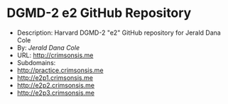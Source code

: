 # DGMD-2 e2 GitHub Repository
+ Description: Harvard DGMD-2 "e2" GitHub repository for Jerald Dana Cole
+ By: *Jerald Dana Cole*
+ URL: http://crimsonsis.me
+ Subdomains:
+ http://practice.crimsonsis.me
+ http://e2p1.crimsonsis.me
+ http://e2p2.crimsonsis.me
+ http://e2p3.crimsonsis.me 
